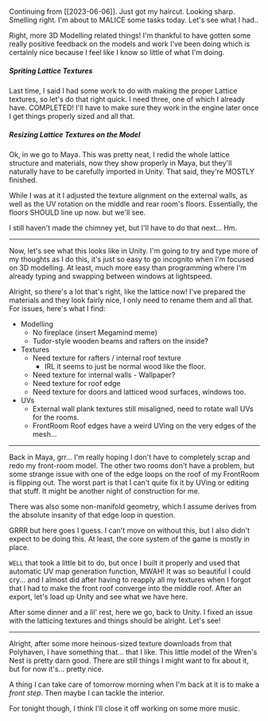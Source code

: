 Continuing from [[2023-06-06]]. Just got my haircut. Looking sharp. Smelling right. I'm about to MALICE some tasks today. Let's see what I had..

Right, more 3D Modelling related things! I'm thankful to have gotten some really positive feedback on the models and work I've been doing which is certainly nice because I feel like I know so little of what I'm doing.

##### Spriting Lattice Textures
Last time, I said I had some work to do with making the proper Lattice textures, so let's do that right quick. I need three, one of which I already have.
COMPLETED!
I'll have to make sure they work in the engine later once I get things properly sized and all that.

##### Resizing Lattice Textures on the Model
Ok, in we go to Maya.
This was pretty neat, I redid the whole lattice structure and materials, now they show properly in Maya, but they'll naturally have to be carefully imported in Unity. That said, they're MOSTLY finished.

While I was at it I adjusted the texture alignment on the external walls, as well as the UV rotation on the middle and rear room's floors. Essentially, the floors SHOULD line up now. but we'll see.

I still haven't made the chimney yet, but I'll have to do that next... Hm.

---

Now, let's see what this looks like in Unity. I'm going to try and type more of my thoughts as I do this, it's just so easy to go incognito when I'm focused on 3D modelling. At least, much more easy than programming where I'm already typing and swapping between windows at lightspeed.

Alright, so there's a lot that's right, like the lattice now! I've prepared the materials and they look fairly nice, I only need to rename them and all that. For issues, here's what I find:
- Modelling
	- No fireplace (insert Megamind meme)
	- Tudor-style wooden beams and rafters on the inside?
- Textures
	- Need texture for rafters / internal roof texture
		- IRL it seems to just be normal wood like the floor.
	- Need texture for internal walls - Wallpaper?
	- Need texture for roof edge
	- Need texture for doors and latticed wood surfaces, windows too.
- UVs
	- External wall plank textures still misaligned, need to rotate wall UVs for the rooms.
	- FrontRoom Roof edges have a weird UVing on the very edges of the mesh...

---

Back in Maya, grr... I'm really hoping I don't have to completely scrap and redo my front-room model. The other two rooms don't have a problem, but some strange issue with one of the edge loops on the roof of my FrontRoom is flipping out. The worst part is that I can't quite fix it by UVing or editing that stuff. It might be another night of construction for me.

There was also some non-manifold geometry, which I assume derives from the absolute insanity of that edge loop in question.

GRRR but here goes I guess. I can't move on without this, but I also didn't expect to be doing this. At least, the core system of the game is mostly in place. 

``WELL`` that took a little bit to do, but once I built it properly and used that automatic UV map generation function, MWAH! It was so beautiful I could cry... and I almost did after having to reapply all my textures when I forgot that I had to make the front roof converge into the middle roof. After an export, let's load up Unity and see what we have here.

After some dinner and a lil' rest, here we go, back to Unity. I fixed an issue with the latticing textures and things should be alright. Let's see!

---

Alright, after some more heinous-sized texture downloads from that Polyhaven, I have something that... that I like. This little model of the Wren's Nest is pretty darn good. There are still things I might want to fix about it, but for now it's... pretty nice.

A thing I can take care of tomorrow morning when I'm back at it is to make a *front step*. Then maybe I can tackle the interior.

For tonight though, I think I'll close it off working on some more music.
